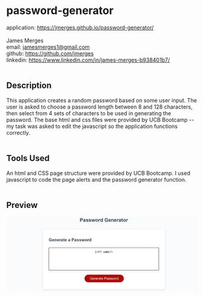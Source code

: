 # password-generator
application: https://jmerges.github.io/password-generator/  
<br>
James Merges  
email: jamesmerges1@gmail.com  
github: https://github.com/jmerges  
linkedin: https://www.linkedin.com/in/james-merges-b938401b7/  
<br>
## Description
This application creates a random password based on some user input.
 The user is asked to choose a password length between 8 and 128 characters, 
 then select from 4 sets of characters to be used in generating the password.
 The base html and css files were provided by UCB Bootcamp -- my task was asked to
 edit the javascript so the application functions correctly.  
<br>
## Tools Used
An html and CSS page structure were provided by UCB Bootcamp. I used javascript to code the
 page alerts and the password generator function.  
<br>
## Preview
![](PasswordGeneratorImage.png)